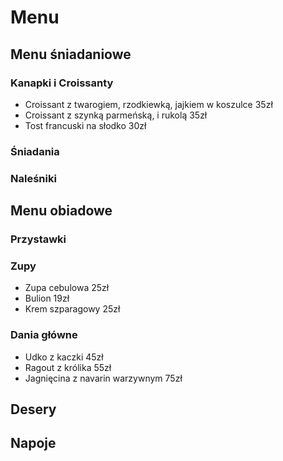# Menu

## Menu śniadaniowe

### Kanapki i Croissanty
- Croissant z twarogiem, rzodkiewką, jajkiem w koszulce 35zł
- Croissant z szynką parmeńską, i rukolą 35zł
- Tost francuski na słodko 30zł
### Śniadania
### Naleśniki

## Menu obiadowe

### Przystawki
### Zupy
- Zupa cebulowa 25zł
- Bulion 19zł
- Krem szparagowy 25zł
### Dania główne
- Udko z kaczki 45zł
- Ragout z królika 55zł
- Jagnięcina z navarin warzywnym 75zł

## Desery

## Napoje
